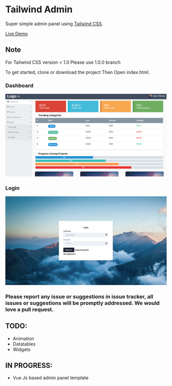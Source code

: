 # Tailwind Admin

Super simple admin panel using [Tailwind CSS](https://tailwindcss.com).

[Live Demo](https://tailwindadmin.netlify.app)

## Note
For Tailwind CSS version < 1.0
Please use 1.0.0 branch

To get started, clone or download the project
Then Open index.html.

### Dashboard
![Image of Yaktocat](../static/images/dashboard.png)

### Login

![Image of Yaktocat](../static/images/login.png)

### Please report any issue or suggestions in issue tracker, all issues or suggestions will be promptly addressed. We would love a pull request.


## TODO:
 * Animation
 * Datatables
 * Widgets

## IN PROGRESS:
 * Vue Js based admin panel template
 
